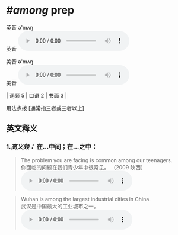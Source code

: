 # ***\#among*** prep
英音 ə'mʌŋ  
英音
<audio src="./media/among-B.aac" controls="controls"></audio>

美音 ə'mʌŋ  
美音
<audio src="./media/among.aac" controls="controls"></audio>



| 词频 5 | 口语 2 | 书面 3 |  

用法点拨  [通常指三者或三者以上]

英文释义
---
### 1.*高义频：* **在…中间；在…之中：**  

 > The problem you are facing is common among our teenagers.  
 > 你面临的问题在我们青少年中很常见。  （2009 陕西）  
<audio src="./media/1-among.aac" controls="controls"></audio>

 > Wuhan is among the largest industrial cities in China.  
 > 武汉是中国最大的工业城市之一。    
<audio src="./media/2-among.aac" controls="controls"></audio>



